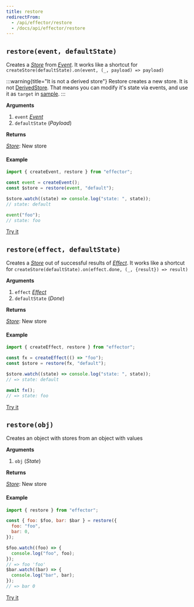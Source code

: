 ```yaml
---
title: restore
redirectFrom:
  - /api/effector/restore
  - /docs/api/effector/restore
---
```


## `restore(event, defaultState)`

Creates a [_Store_](/en/api/effector/Store) from [_Event_](/en/api/effector/Event).
It works like a shortcut for `createStore(defaultState).on(event, (_, payload) => payload)`

:::warning{title="It is not a derived store"}
Restore creates a new store. It is not [DerivedStore](/en/api/effector/Store#derived). That means you can modify it's state via events, and use it as `target` in [sample](/en/api/effector/sample).
:::

**Arguments**

1. `event` [_Event_](/en/api/effector/Event)
2. `defaultState` (_Payload_)

**Returns**

[_Store_](/en/api/effector/Store): New store

#### Example

```js
import { createEvent, restore } from "effector";

const event = createEvent();
const $store = restore(event, "default");

$store.watch((state) => console.log("state: ", state));
// state: default

event("foo");
// state: foo
```

[Try it](https://share.effector.dev/MGGQnTlQ)

## `restore(effect, defaultState)`

Creates a [_Store_](/en/api/effector/Store) out of successful results of [_Effect_](/en/api/effector/Effect).
It works like a shortcut for `createStore(defaultState).on(effect.done, (_, {result}) => result)`

**Arguments**

1. `effect` [_Effect_](/en/api/effector/Effect)
2. `defaultState` (_Done_)

**Returns**

[_Store_](/en/api/effector/Store): New store

#### Example

```js
import { createEffect, restore } from "effector";

const fx = createEffect(() => "foo");
const $store = restore(fx, "default");

$store.watch((state) => console.log("state: ", state));
// => state: default

await fx();
// => state: foo
```

[Try it](https://share.effector.dev/tP6RQsri)

## `restore(obj)`

Creates an object with stores from an object with values

**Arguments**

1. `obj` (_State_)

**Returns**

[_Store_](/en/api/effector/Store): New store

#### Example

```js
import { restore } from "effector";

const { foo: $foo, bar: $bar } = restore({
  foo: "foo",
  bar: 0,
});

$foo.watch((foo) => {
  console.log("foo", foo);
});
// => foo 'foo'
$bar.watch((bar) => {
  console.log("bar", bar);
});
// => bar 0
```

[Try it](https://share.effector.dev/NQX0kotI)
